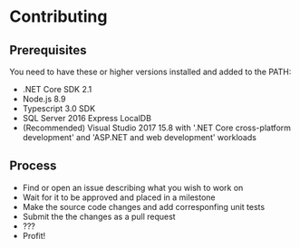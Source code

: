 # Contributing

## Prerequisites
You need to have these or higher versions installed and added to the PATH:
* .NET Core SDK 2.1
* Node.js 8.9
* Typescript 3.0 SDK
* SQL Server 2016 Express LocalDB
* (Recommended) Visual Studio 2017 15.8 with '.NET Core cross-platform development' and 'ASP.NET and web development' workloads

## Process
* Find or open an issue describing what you wish to work on
* Wait for it to be approved and placed in a milestone
* Make the source code changes and add corresponfing unit tests
* Submit the the changes as a pull request
* ???
* Profit!